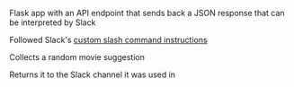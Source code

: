 Flask app with an API endpoint that sends back a JSON response that can be interpreted by Slack

Followed Slack's [custom slash command instructions](https://api.slack.com/slash-commands)

Collects a random movie suggestion

Returns it to the Slack channel it was used in
